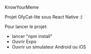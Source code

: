 KnowYourMeme

Projet GfyCat-lite sous React Native :)

Pour lancer le projet:
- lancer "npm install"
- Ouvrir Expo
- Ouvrir un simulateur Android ou iOS